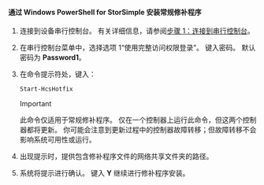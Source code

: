 <!--author=SharS last changed: 9/17/15-->

#### <a name="to-install-regular-hotfixes-via-windows-powershell-for-storsimple"></a>通过 Windows PowerShell for StorSimple 安装常规修补程序
1. 连接到设备串行控制台。 有关详细信息，请参阅[步骤 1：连接到串行控制台](../articles/storsimple/storsimple-update-device.md#step1)。
2. 在串行控制台菜单中，选择选项 1“使用完整访问权限登录”。 键入密码。 默认密码为 **Password1**。
3. 在命令提示符处，键入：
   
    ```
    Start-HcsHotfix
    ```
   
    > [!IMPORTANT]
    >
    > 此命令仅适用于常规修补程序。 仅在一个控制器上运行此命令，但这两个控制器都将更新。
    > 你可能会注意到更新过程中的控制器故障转移；但故障转移不会影响系统可用性或运行。

4. 出现提示时，提供包含修补程序文件的网络共享文件夹的路径。
5. 系统将提示进行确认。 键入 **Y** 继续进行修补程序安装。



<!--HONumber=Dec16_HO1-->


